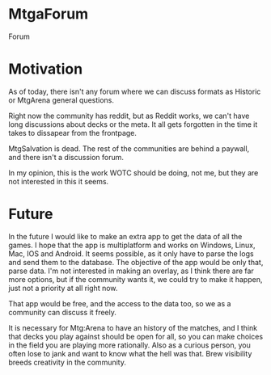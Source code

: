 # MtgaForum
Forum

# Motivation
As of today, there isn't any forum where we can discuss formats as Historic or MtgArena general questions.

Right now the community has reddit, but as Reddit works, we can't have long discussions about decks or the meta. It all gets forgotten in the time it takes to dissapear from the frontpage.

MtgSalvation is dead. The rest of the communities are behind a paywall, and there isn't a discussion forum.

In my opinion, this is the work WOTC should be doing, not me, but they are not interested in this it seems.

# Future

In the future I would like to make an extra app to get the data of all the games. I hope that the app is multiplatform and works on Windows, Linux, Mac, IOS and Android. It seems possible, as it only have to parse the logs and send them to the database. The objective of the app would be only that, parse data. I'm not interested in making an overlay, as I think there are far more options, but if the community wants it, we could try to make it happen, just not a priority at all right now.

That app would be free, and the access to the data too, so we as a community can discuss it freely.

It is necessary for Mtg:Arena to have an history of the matches, and I think that decks you play against should be open for all, so you can make choices in the field you are playing more rationally. Also as a curious person, you often lose to jank and want to know what the hell was that. Brew visibility breeds creativity in the community.